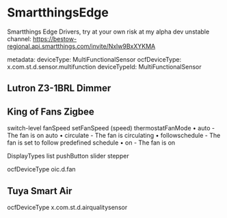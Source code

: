 # SmartthingsEdge

Smartthings Edge Drivers, try at your own risk at my alpha dev unstable channel: https://bestow-regional.api.smartthings.com/invite/Nxlw9BxXYKMA

metadata:
deviceType: MultiFunctionalSensor
ocfDeviceType: x.com.st.d.sensor.multifunction
deviceTypeId: MultiFunctionalSensor

## Lutron Z3-1BRL Dimmer

## King of Fans Zigbee
switch-level
fanSpeed
    setFanSpeed (speed)
thermostatFanMode
    • auto - The fan is on auto
    • circulate - The fan is circulating
    • followschedule - The fan is set to follow predefined schedule
    • on - The fan is on


DisplayTypes
    list
    pushButton
    slider
    stepper

ocfDeviceType
oic.d.fan

## Tuya Smart Air
ocfDeviceType
    x.com.st.d.airqualitysensor



